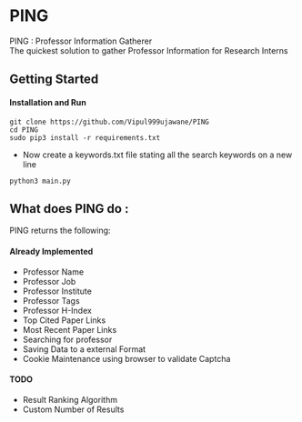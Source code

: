 # PING
PING : Professor Information Gatherer\
The quickest solution to gather Professor Information for Research Interns
## Getting Started
#### Installation and Run
```
git clone https://github.com/Vipul999ujawane/PING
cd PING
sudo pip3 install -r requirements.txt
```
* Now create a keywords.txt file stating all the search keywords on a new line
```
python3 main.py
```
## What does PING do :
PING returns the following:
#### Already Implemented
* Professor Name
* Professor Job
* Professor Institute
* Professor Tags
* Professor H-Index
* Top Cited Paper Links
* Most Recent Paper Links
* Searching for professor
* Saving Data to a external Format
* Cookie Maintenance using browser to validate Captcha
#### TODO
* Result Ranking Algorithm
* Custom Number of Results